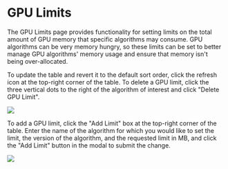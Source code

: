# GPU Limits

The GPU Limits page provides functionality for setting limits on the total amount of GPU memory that specific algorithms may consume. GPU algorithms can be very memory hungry, so these limits can be set to better manage GPU algorithms' memory usage and ensure that memory isn't being over-allocated.

To update the table and revert it to the default sort order, click the refresh icon at the top-right corner of the table. To delete a GPU limit, click the three vertical dots to the right of the algorithm of interest and click "Delete GPU Limit".

![]({{site.url}}/developers/images/post_images/algo-images-admin/algo-1617984408748.png)

To add a GPU limit, click the "Add Limit" box at the top-right corner of the table. Enter the name of the algorithm for which you would like to set the limit, the version of the algorithm, and the requested limit in MB, and click the "Add Limit" button in the modal to submit the change.

![]({{site.url}}/developers/images/post_images/algo-images-admin/algo-1617228429071.png)